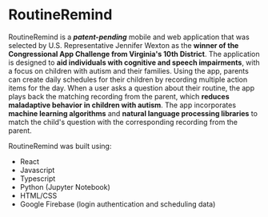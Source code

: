 # RoutineRemind

RoutineRemind is a ***patent-pending*** mobile and web application that was selected by U.S. Representative Jennifer Wexton as the **winner of the Congressional App Challenge from Virginia's 10th District**. The application is designed to **aid individuals with cognitive and speech impairments**, with a focus on children with autism and their families. Using the app, parents can create daily schedules for their children by recording multiple action items for the day. When a user asks a question about their routine, the app plays back the matching recording from the parent, which **reduces maladaptive behavior in children with autism**. The app incorporates **machine learning algorithms** and **natural language processing libraries** to match the child's question with the corresponding recording from the parent.

RoutineRemind was built using:
- React
- Javascript
- Typescript
- Python (Jupyter Notebook)
- HTML/CSS
- Google Firebase (login authentication and scheduling data)


